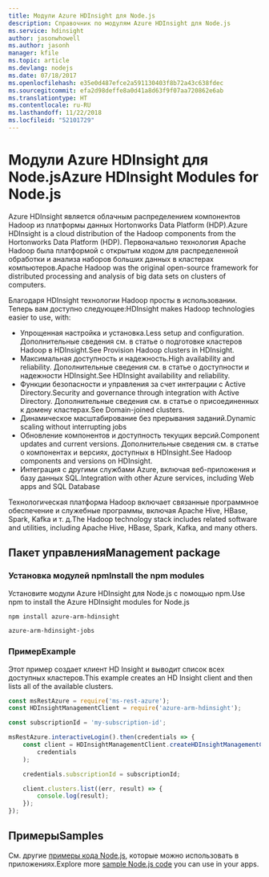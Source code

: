```yaml
---
title: Модули Azure HDInsight для Node.js
description: Справочник по модулям Azure HDInsight для Node.js
ms.service: hdinsight
author: jasonwhowell
ms.author: jasonh
manager: kfile
ms.topic: article
ms.devlang: nodejs
ms.date: 07/18/2017
ms.openlocfilehash: e35e0d487efce2a591130403f8b72a43c638fdec
ms.sourcegitcommit: efa2d98deffe8a0d41a8d63f9f07aa720862e6ab
ms.translationtype: HT
ms.contentlocale: ru-RU
ms.lasthandoff: 11/22/2018
ms.locfileid: "52101729"
---
```

# <a name="azure-hdinsight-modules-for-nodejs"></a><span data-ttu-id="6a959-103">Модули Azure HDInsight для Node.js</span><span class="sxs-lookup"><span data-stu-id="6a959-103">Azure HDInsight Modules for Node.js</span></span>

<span data-ttu-id="6a959-104">Azure HDInsight является облачным распределением компонентов Hadoop из платформы данных Hortonworks Data Platform (HDP).</span><span class="sxs-lookup"><span data-stu-id="6a959-104">Azure HDInsight is a cloud distribution of the Hadoop components from the Hortonworks Data Platform (HDP).</span></span> <span data-ttu-id="6a959-105">Первоначально технология Apache Hadoop была платформой с открытым кодом для распределенной обработки и анализа наборов больших данных в кластерах компьютеров.</span><span class="sxs-lookup"><span data-stu-id="6a959-105">Apache Hadoop was the original open-source framework for distributed processing and analysis of big data sets on clusters of computers.</span></span>

<span data-ttu-id="6a959-106">Благодаря HDInsight технологии Hadoop просты в использовании. Теперь вам доступно следующее:</span><span class="sxs-lookup"><span data-stu-id="6a959-106">HDInsight makes Hadoop technologies easier to use, with:</span></span>
- <span data-ttu-id="6a959-107">Упрощенная настройка и установка.</span><span class="sxs-lookup"><span data-stu-id="6a959-107">Less setup and configuration.</span></span> <span data-ttu-id="6a959-108">Дополнительные сведения см. в статье о подготовке кластеров Hadoop в HDInsight.</span><span class="sxs-lookup"><span data-stu-id="6a959-108">See Provision Hadoop clusters in HDInsight.</span></span>
- <span data-ttu-id="6a959-109">Максимальная доступность и надежность.</span><span class="sxs-lookup"><span data-stu-id="6a959-109">High availability and reliability.</span></span> <span data-ttu-id="6a959-110">Дополнительные сведения см. в статье о доступности и надежности HDInsight.</span><span class="sxs-lookup"><span data-stu-id="6a959-110">See HDInsight availability and reliability.</span></span>
- <span data-ttu-id="6a959-111">Функции безопасности и управления за счет интеграции с Active Directory.</span><span class="sxs-lookup"><span data-stu-id="6a959-111">Security and governance through integration with Active Directory.</span></span> <span data-ttu-id="6a959-112">Дополнительные сведения см. в статье о присоединенных к домену кластерах.</span><span class="sxs-lookup"><span data-stu-id="6a959-112">See Domain-joined clusters.</span></span>
- <span data-ttu-id="6a959-113">Динамическое масштабирование без прерывания заданий.</span><span class="sxs-lookup"><span data-stu-id="6a959-113">Dynamic scaling without interrupting jobs</span></span>
- <span data-ttu-id="6a959-114">Обновление компонентов и доступность текущих версий.</span><span class="sxs-lookup"><span data-stu-id="6a959-114">Component updates and current versions.</span></span> <span data-ttu-id="6a959-115">Дополнительные сведения см. в статье о компонентах и версиях, доступных в HDInsight.</span><span class="sxs-lookup"><span data-stu-id="6a959-115">See Hadoop components and versions on HDInsight.</span></span>
- <span data-ttu-id="6a959-116">Интеграция с другими службами Azure, включая веб-приложения и базу данных SQL.</span><span class="sxs-lookup"><span data-stu-id="6a959-116">Integration with other Azure services, including Web apps and SQL Database</span></span>

<span data-ttu-id="6a959-117">Технологическая платформа Hadoop включает связанные программное обеспечение и служебные программы, включая Apache Hive, HBase, Spark, Kafka и т. д.</span><span class="sxs-lookup"><span data-stu-id="6a959-117">The Hadoop technology stack includes related software and utilities, including Apache Hive, HBase, Spark, Kafka, and many others.</span></span> 

## <a name="management-package"></a><span data-ttu-id="6a959-118">Пакет управления</span><span class="sxs-lookup"><span data-stu-id="6a959-118">Management package</span></span>

### <a name="install-the-npm-modules"></a><span data-ttu-id="6a959-119">Установка модулей npm</span><span class="sxs-lookup"><span data-stu-id="6a959-119">Install the npm modules</span></span>

<span data-ttu-id="6a959-120">Установите модули Azure HDInsight для Node.js с помощью npm.</span><span class="sxs-lookup"><span data-stu-id="6a959-120">Use npm to install the Azure HDInsight modules for Node.js</span></span>

```bash
npm install azure-arm-hdinsight
```

```bash
azure-arm-hdinsight-jobs
```

### <a name="example"></a><span data-ttu-id="6a959-121">Пример</span><span class="sxs-lookup"><span data-stu-id="6a959-121">Example</span></span> 

<span data-ttu-id="6a959-122">Этот пример создает клиент HD Insight и выводит список всех доступных кластеров.</span><span class="sxs-lookup"><span data-stu-id="6a959-122">This example creates an HD Insight client and then lists all of the available clusters.</span></span> 

```javascript
const msRestAzure = require('ms-rest-azure');
const HDInsightManagementClient = require('azure-arm-hdinsight');

const subscriptionId = 'my-subscription-id';

msRestAzure.interactiveLogin().then(credentials => {
    const client = HDInsightManagementClient.createHDInsightManagementClient(
        credentials
    );

    credentials.subscriptionId = subscriptionId;

    client.clusters.list((err, result) => {
        console.log(result);
    });
});
```

## <a name="samples"></a><span data-ttu-id="6a959-123">Примеры</span><span class="sxs-lookup"><span data-stu-id="6a959-123">Samples</span></span>

<span data-ttu-id="6a959-124">См. другие [примеры кода Node.js](https://azure.microsoft.com/resources/samples/?platform=nodejs), которые можно использовать в приложениях.</span><span class="sxs-lookup"><span data-stu-id="6a959-124">Explore more [sample Node.js code](https://azure.microsoft.com/resources/samples/?platform=nodejs) you can use in your apps.</span></span>
